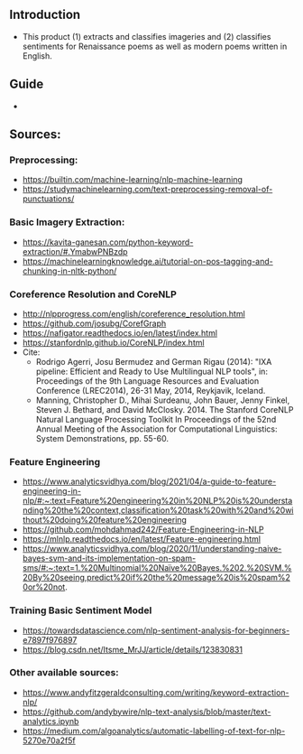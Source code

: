 ## Introduction
- This product (1) extracts and classifies imageries and (2) classifies sentiments for Renaissance poems as well as modern poems written in English.

## Guide
- 

## Sources:
### Preprocessing:
- https://builtin.com/machine-learning/nlp-machine-learning
- https://studymachinelearning.com/text-preprocessing-removal-of-punctuations/
### Basic Imagery Extraction:
- https://kavita-ganesan.com/python-keyword-extraction/#.YmabwPNBzdp
- https://machinelearningknowledge.ai/tutorial-on-pos-tagging-and-chunking-in-nltk-python/
### Coreference Resolution and CoreNLP
- http://nlpprogress.com/english/coreference_resolution.html
- https://github.com/josubg/CorefGraph
- https://nafigator.readthedocs.io/en/latest/index.html
- https://stanfordnlp.github.io/CoreNLP/index.html
- Cite:
    - Rodrigo Agerri, Josu Bermudez and German Rigau (2014): "IXA pipeline: Efficient and Ready to Use Multilingual NLP tools", in: Proceedings of the 9th Language Resources and Evaluation Conference (LREC2014), 26-31 May, 2014, Reykjavik, Iceland.
    - Manning, Christopher D., Mihai Surdeanu, John Bauer, Jenny Finkel, Steven J. Bethard, and David McClosky. 2014. The Stanford CoreNLP Natural Language Processing Toolkit In Proceedings of the 52nd Annual Meeting of the Association for Computational Linguistics: System Demonstrations, pp. 55-60.
### Feature Engineering
- https://www.analyticsvidhya.com/blog/2021/04/a-guide-to-feature-engineering-in-nlp/#:~:text=Feature%20engineering%20in%20NLP%20is%20understanding%20the%20context,classification%20task%20with%20and%20without%20doing%20feature%20engineering
- https://github.com/mohdahmad242/Feature-Engineering-in-NLP
- https://mlnlp.readthedocs.io/en/latest/Feature-engineering.html
- https://www.analyticsvidhya.com/blog/2020/11/understanding-naive-bayes-svm-and-its-implementation-on-spam-sms/#:~:text=1.%20Multinomial%20Naïve%20Bayes.%202.%20SVM.%20By%20seeing,predict%20if%20the%20message%20is%20spam%20or%20not.
### Training Basic Sentiment Model
- https://towardsdatascience.com/nlp-sentiment-analysis-for-beginners-e7897f976897
- https://blog.csdn.net/Itsme_MrJJ/article/details/123830831
### Other available sources:
- https://www.andyfitzgeraldconsulting.com/writing/keyword-extraction-nlp/
- https://github.com/andybywire/nlp-text-analysis/blob/master/text-analytics.ipynb
- https://medium.com/algoanalytics/automatic-labelling-of-text-for-nlp-5270e70a2f5f
